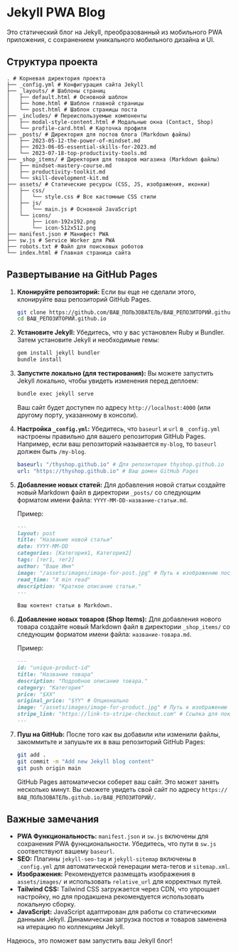 # Jekyll PWA Blog

Это статический блог на Jekyll, преобразованный из мобильного PWA приложения, с сохранением уникального мобильного дизайна и UI.

## Структура проекта

```
. # Корневая директория проекта
├── _config.yml # Конфигурация сайта Jekyll
├── _layouts/ # Шаблоны страниц
│   ├── default.html # Основной шаблон
│   ├── home.html # Шаблон главной страницы
│   └── post.html # Шаблон страницы поста
├── _includes/ # Переиспользуемые компоненты
│   ├── modal-style-content.html # Модальные окна (Contact, Shop)
│   └── profile-card.html # Карточка профиля
├── _posts/ # Директория для постов блога (Markdown файлы)
│   ├── 2023-05-12-the-power-of-mindset.md
│   ├── 2023-06-05-essential-skills-for-2023.md
│   └── 2023-07-18-top-productivity-tools.md
├── _shop_items/ # Директория для товаров магазина (Markdown файлы)
│   ├── mindset-mastery-course.md
│   ├── productivity-toolkit.md
│   └── skill-development-kit.md
├── assets/ # Статические ресурсы (CSS, JS, изображения, иконки)
│   ├── css/
│   │   └── style.css # Все кастомные CSS стили
│   ├── js/
│   │   └── main.js # Основной JavaScript
│   └── icons/
│       ├── icon-192x192.png
│       └── icon-512x512.png
├── manifest.json # Манифест PWA
├── sw.js # Service Worker для PWA
├── robots.txt # Файл для поисковых роботов
└── index.html # Главная страница сайта
```

## Развертывание на GitHub Pages

1.  **Клонируйте репозиторий:**
    Если вы еще не сделали этого, клонируйте ваш репозиторий GitHub Pages.

    ```bash
    git clone https://github.com/ВАШ_ПОЛЬЗОВАТЕЛЬ/ВАШ_РЕПОЗИТОРИЙ.github.io.git
    cd ВАШ_РЕПОЗИТОРИЙ.github.io
    ```

2.  **Установите Jekyll:**
    Убедитесь, что у вас установлен Ruby и Bundler. Затем установите Jekyll и необходимые гемы:

    ```bash
    gem install jekyll bundler
    bundle install
    ```

3.  **Запустите локально (для тестирования):**
    Вы можете запустить Jekyll локально, чтобы увидеть изменения перед деплоем:

    ```bash
    bundle exec jekyll serve
    ```
    Ваш сайт будет доступен по адресу `http://localhost:4000` (или другому порту, указанному в консоли).

4.  **Настройка `_config.yml`:**
    Убедитесь, что `baseurl` и `url` в `_config.yml` настроены правильно для вашего репозитория GitHub Pages. Например, если ваш репозиторий называется `my-blog`, то `baseurl` должен быть `/my-blog`.

    ```yaml
    baseurl: "/thyshop.github.io" # Для репозитория thyshop.github.io
    url: "https://thyshop.github.io" # Ваш домен GitHub Pages
    ```

5.  **Добавление новых статей:**
    Для добавления новой статьи создайте новый Markdown файл в директории `_posts/` со следующим форматом имени файла: `YYYY-MM-DD-название-статьи.md`.

    Пример:

    ```markdown
    --- 
    layout: post
    title: "Название новой статьи"
    date: YYYY-MM-DD
    categories: [Категория1, Категория2]
    tags: [тег1, тег2]
    author: "Ваше Имя"
    image: "/assets/images/image-for-post.jpg" # Путь к изображению поста
    read_time: "X min read"
    description: "Краткое описание статьи."
    ---

    Ваш контент статьи в Markdown.
    ```

6.  **Добавление новых товаров (Shop Items):**
    Для добавления нового товара создайте новый Markdown файл в директории `_shop_items/` со следующим форматом имени файла: `название-товара.md`.

    Пример:

    ```markdown
    ---
    id: "unique-product-id"
    title: "Название товара"
    description: "Подробное описание товара."
    category: "Категория"
    price: "$XX"
    original_price: "$YY" # Опционально
    image: "/assets/images/image-for-product.jpg" # Путь к изображению товара
    stripe_link: "https://link-to-stripe-checkout.com" # Ссылка для покупки
    ---
    ```

7.  **Пуш на GitHub:**
    После того как вы добавили или изменили файлы, закоммитьте и запушьте их в ваш репозиторий GitHub Pages:

    ```bash
    git add .
    git commit -m "Add new Jekyll blog content"
    git push origin main
    ```

    GitHub Pages автоматически соберет ваш сайт. Это может занять несколько минут. Вы сможете увидеть свой сайт по адресу `https://ВАШ_ПОЛЬЗОВАТЕЛЬ.github.io/ВАШ_РЕПОЗИТОРИЙ/`.

## Важные замечания

*   **PWA Функциональность:** `manifest.json` и `sw.js` включены для сохранения PWA функциональности. Убедитесь, что пути в `sw.js` соответствуют вашему `baseurl`.
*   **SEO:** Плагины `jekyll-seo-tag` и `jekyll-sitemap` включены в `_config.yml` для автоматической генерации мета-тегов и `sitemap.xml`.
*   **Изображения:** Рекомендуется размещать изображения в `assets/images/` и использовать `relative_url` для корректных путей.
*   **Tailwind CSS:** Tailwind CSS загружается через CDN, что упрощает настройку, но для продакшена рекомендуется использовать локальную сборку.
*   **JavaScript:** JavaScript адаптирован для работы со статическими данными Jekyll. Динамическая загрузка постов и товаров заменена на итерацию по коллекциям Jekyll.

Надеюсь, это поможет вам запустить ваш Jekyll блог!

